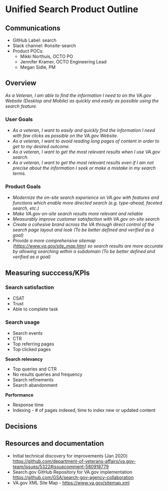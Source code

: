 
# Unified Search Product Outline 

## Communications
- GitHub Label: search
- Slack channel: #onsite-search
- Product POCs: 
   - Mikki Northuis, OCTO PO
   - Jennifer Kramer, OCTO Engineering Lead 
   - Megan Sidle, PM

## Overview
_As a Veteran, I am able to find the information I need to on the VA.gov Website (Desktop and Mobile) as quickly and easily as possible using the search feature._

### User Goals
- _As a veteran, I want to easily and quickly find the information I need with few clicks as possible on the VA.gov Website._
- _As a veteran, I want to avoid reading long pages of content in order to get to my desired outcome._
- _As a veteran, I want to get the most relevant results when I use VA.gov search._
- _As a veteran, I want to get the most relevant results even if I am not precise about the information I seek or make a mistake in my search terms._

### Product Goals
- _Modernize the on-site search experience on VA.gov with features and functions which enable more directed search (e.g. type-ahead, faceted search, etc.)_
- _Make VA.gov on-site search results more relevant and reliable_
- _Measurably improve customer satisfaction with VA.gov on-site search_
- _Create a cohesive brand across the VA through direct control of the search page layout and look (To be better defined and verified as a goal)_
- _Provide a more comprehensive sitemap (https://www.va.gov/site_map.htm) so search results are more accurate by allowing searching within a subdomain (To be better defined and verified as a goal)_


## Measuring succcess/KPIs

### Search satisfaction
- CSAT
- Trust
- Able to complete task

### Search usage
- Search events
- CTR
- Top referring pages
- Top clicked pages

**Search relevancy**
- Top queries and CTR
- No results queries and frequency
- Search refinements
- Search abandonment

**Performance**
- Response time
- Indexing - # of pages indexed, time to index new or updated content


## Decisions



## Resources and documentation

- Initial technical discovery for improvements (Jan 2020) https://github.com/department-of-veterans-affairs/va.gov-team/issues/5322#issuecomment-580918779
- Search.gov GitHub Repository for VA.gov implementation https://github.com/GSA/search-gov-agency-collaboration
- VA.gov XML Site Map - https://www.va.gov/sitemap.xml

